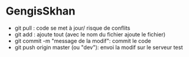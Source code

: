 # GengisSkhan
- git pull : code se met à jour/ risque de conflits
- git add : ajoute tout (avec le nom du fichier ajoute le fichier)
- git commit -m "message de la modif": commit le code
- git push origin master (ou "dev"): envoi la modif sur le serveur
test
